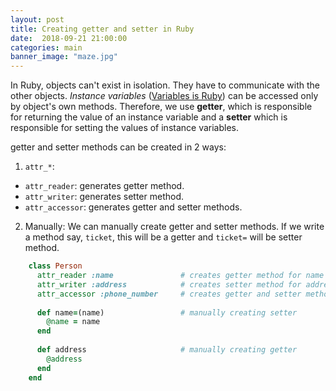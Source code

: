 ```yaml
---
layout: post
title: Creating getter and setter in Ruby
date:  2018-09-21 21:00:00
categories: main
banner_image: "maze.jpg"
---
```


In Ruby, objects can't exist in isolation. They have to communicate with the other objects. *Instance variables* ([Variables is Ruby](https://www.soumyathinks.com/technology/blog/variables-in-ruby)) can be accessed only by object's own methods. Therefore, we use **getter**, which is responsible for returning the value of an instance variable and a **setter** which is responsible for setting the values of instance variables.

getter and setter methods can be created in 2 ways:
   
1. `attr_*`: 
  * `attr_reader`: generates getter method.
  * `attr_writer`: generates setter method. 
  * `attr_accessor`: generates getter and setter methods.
  
2. Manually: We can manually create getter and setter methods. If we write a method say, `ticket`, this will be a getter and `ticket=` will be setter method.
   
```ruby
    class Person
      attr_reader :name               # creates getter method for name
      attr_writer :address            # creates setter method for address
      attr_accessor :phone_number     # creates getter and setter methods for phone number
     
      def name=(name)                 # manually creating setter
        @name = name
      end
     
      def address                     # manually creating getter
        @address
      end
    end
 ```